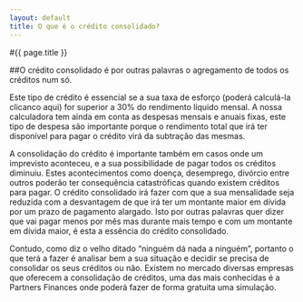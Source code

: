 ```yaml
---
layout: default
title: O que é o crédito consolidado?
---
```


#{{ page.title }}

##O crédito consolidado é por outras palavras o agregamento de todos os créditos num só.

Este tipo de crédito é essencial se a sua taxa de esforço (poderá calculá-la clicanco aqui) for superior a 30% do rendimento líquido mensal. A nossa calculadora tem ainda em conta as despesas mensais e anuais fixas, este tipo de despesa são importante porque o rendimento total que irá ter disponível para pagar o crédito virá da subtração das mesmas.

A consolidação do crédito é importante também em casos onde um imprevisto aconteceu, e a sua possibilidade de pagar todos os créditos diminuiu. Estes acontecimentos como doença, desemprego, divórcio entre outros poderão ter consequência catastróficas quando existem créditos para pagar.
O crédito consolidado irá fazer com que a sua mensalidade seja reduzida com a desvantagem de que irá ter um montante maior em dívida por um prazo de pagamento alargado. Isto por outras palavras quer dizer que vai pagar menos por mês mas durante mais tempo e com um montante em dívida maior, é esta a essência do crédito consolidado.

Contudo, como diz o velho ditado “ninguém dá nada a ninguém”, portanto o que terá a fazer é analisar bem a sua situação e decidir se precisa de consolidar os seus créditos ou não. Existem no mercado diversas empresas que oferecem a consolidação de créditos, uma das mais conhecidas é a Partners Finances onde poderá fazer de forma gratuita uma simulação.